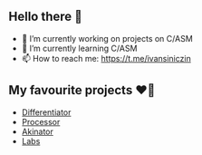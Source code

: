 ## Hello there 👋

- 🔭 I’m currently working on projects on C/ASM
- 🌱 I’m currently learning C/ASM
- 📫 How to reach me: https://t.me/ivansiniczin

## My favourite projects ❤️‍🔥
+ [Differentiator](https://github.com/khmelnitskiianton/Differentiator)
+ [Processor](https://github.com/khmelnitskiianton/Processor)
+ [Akinator](https://github.com/khmelnitskiianton/Akinator)
+ [Labs](https://github.com/khmelnitskiianton/Labs)
